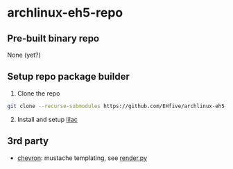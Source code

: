 # archlinux-eh5-repo

## Pre-built binary repo

None (yet?)

## Setup repo package builder

1. Clone the repo

```bash
git clone --recurse-submodules https://github.com/EHfive/archlinux-eh5-repo.git
```

2. Install and setup [lilac](https://lilac.readthedocs.io/en/latest/)

## 3rd party

- [chevron](https://github.com/noahmorrison/chevron): mustache templating, see [render.py](scripts/render.py)
